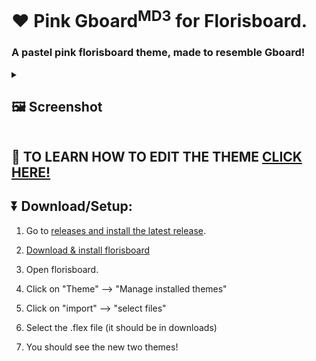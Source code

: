# ♥️ Pink Gboard<sup>MD3</sup> for Florisboard.
<h3> A pastel pink florisboard theme, made to resemble Gboard!</h3>

<details>
<summary><h2>🖼️ Screenshot</summary>
  
</h2>

---

## Bordered:
<img src="https://github.com/TeaEndsAcronyms/Gboard-for-Florisboard-theme/assets/123305689/cd5c584d-ecc9-4377-8e69-4bd5a3d4df12" alt="Bordered" border="0" width="500">

---
## Borderless:
<img src="https://github.com/TeaEndsAcronyms/Gboard-for-Florisboard-theme/assets/123305689/5514f54c-6e15-4ff9-8c3e-53ce49eca6ee" alt="Bordered" border="0" width="500">


---

</details>

## 📝 TO LEARN HOW TO EDIT THE THEME [CLICK HERE!](https://github.com/TeaEndsAcronyms/Gboard-for-Florisboard-theme/blob/main/Editing%20Guide.md)

## ⏬ Download/Setup:

1. Go to [releases and install the latest release](https://github.com/TeaEndsAcronyms/Pink-MD3-Florisboard-Theme/releases).

2. [Download & install florisboard](https://apt.izzysoft.de/fdroid/index/apk/dev.patrickgold.florisboard.beta)

4. Open florisboard.

5. Click on "Theme" --> "Manage installed themes"

6. Click on "import" --> "select files"

7. Select the .flex file (it should be in downloads)

8. You should see the new two themes!
